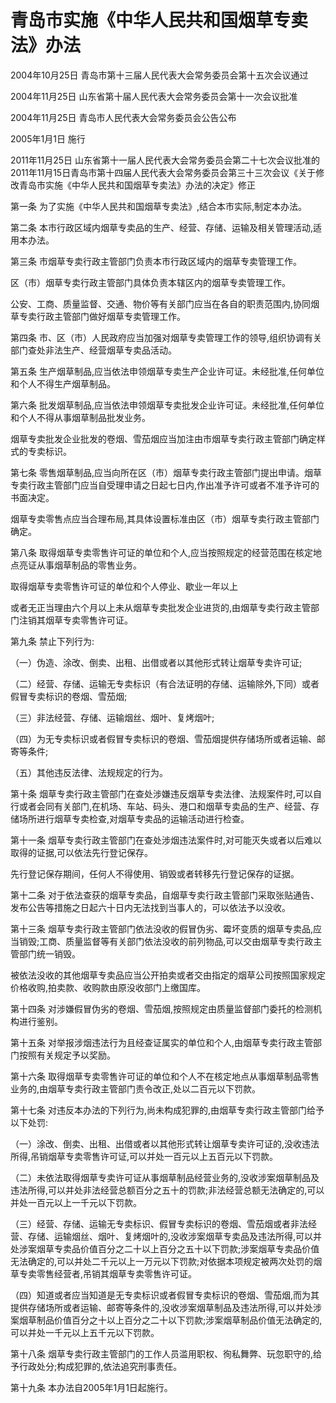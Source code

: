 # 青岛市实施《中华人民共和国烟草专卖法》办法

2004年10月25日 青岛市第十三届人民代表大会常务委员会第十五次会议通过

2004年11月25日 山东省第十届人民代表大会常务委员会第十一次会议批准

2004年11月25日 青岛市人民代表大会常务委员会公告公布

2005年1月1日 施行

2011年11月25日 山东省第十一届人民代表大会常务委员会第二十七次会议批准的2011年11月15日青岛市第十四届人民代表大会常务委员会第三十三次会议《关于修改青岛市实施《中华人民共和国烟草专卖法》办法的决定》修正



第一条 为了实施《中华人民共和国烟草专卖法》,结合本市实际,制定本办法。

第二条 本市行政区域内烟草专卖品的生产、经营、存储、运输及相关管理活动,适用本办法。

第三条 市烟草专卖行政主管部门负责本市行政区域内的烟草专卖管理工作。

区（市）烟草专卖行政主管部门具体负责本辖区内的烟草专卖管理工作。

公安、工商、质量监督、交通、物价等有关部门应当在各自的职责范围内,协同烟草专卖行政主管部门做好烟草专卖管理工作。

第四条 市、区（市）人民政府应当加强对烟草专卖管理工作的领导,组织协调有关部门查处非法生产、经营烟草专卖品活动。

第五条 生产烟草制品,应当依法申领烟草专卖生产企业许可证。未经批准,任何单位和个人不得生产烟草制品。

第六条 批发烟草制品,应当依法申领烟草专卖批发企业许可证。未经批准,任何单位和个人不得从事烟草制品批发业务。

烟草专卖批发企业批发的卷烟、雪茄烟应当加注由市烟草专卖行政主管部门确定样式的专卖标识。

第七条 零售烟草制品,应当向所在区（市）烟草专卖行政主管部门提出申请。烟草专卖行政主管部门应当自受理申请之日起七日内,作出准予许可或者不准予许可的书面决定。

烟草专卖零售点应当合理布局,其具体设置标准由区（市）烟草专卖行政主管部门确定。

第八条 取得烟草专卖零售许可证的单位和个人,应当按照规定的经营范围在核定地点亮证从事烟草制品的零售业务。

取得烟草专卖零售许可证的单位和个人停业、歇业一年以上

或者无正当理由六个月以上未从烟草专卖批发企业进货的,由烟草专卖行政主管部门注销其烟草专卖零售许可证。

第九条 禁止下列行为:

（一）伪造、涂改、倒卖、出租、出借或者以其他形式转让烟草专卖许可证;

（二）经营、存储、运输无专卖标识（有合法证明的存储、运输除外,下同）或者假冒专卖标识的卷烟、雪茄烟;

（三）非法经营、存储、运输烟丝、烟叶、复烤烟叶;

（四）为无专卖标识或者假冒专卖标识的卷烟、雪茄烟提供存储场所或者运输、邮寄等条件;

（五）其他违反法律、法规规定的行为。

第十条 烟草专卖行政主管部门在查处涉嫌违反烟草专卖法律、法规案件时,可以自行或者会同有关部门,在机场、车站、码头、港口和烟草专卖品的生产、经营、存储场所进行烟草专卖检查,对烟草专卖品的运输活动进行检查。

第十一条 烟草专卖行政主管部门在查处涉烟违法案件时,对可能灭失或者以后难以取得的证据,可以依法先行登记保存。

先行登记保存期间，任何人不得使用、销毁或者转移先行登记保存的证据。

第十二条 对于依法查获的烟草专卖品，自烟草专卖行政主管部门采取张贴通告、发布公告等措施之日起六十日内无法找到当事人的，可以依法予以没收。

第十三条 烟草专卖行政主管部门依法没收的假冒伪劣、霉坏变质的烟草专卖品,应当销毁;工商、质量监督等有关部门依法没收的前列物品,可以交由烟草专卖行政主管部门统一销毁。

被依法没收的其他烟草专卖品应当公开拍卖或者交由指定的烟草公司按照国家规定价格收购,拍卖款、收购款由原没收部门上缴国库。

第十四条 对涉嫌假冒伪劣的卷烟、雪茄烟,按照规定由质量监督部门委托的检测机构进行鉴别。

第十五条 对举报涉烟违法行为且经查证属实的单位和个人,由烟草专卖行政主管部门按照有关规定予以奖励。

第十六条 取得烟草专卖零售许可证的单位和个人不在核定地点从事烟草制品零售业务的,由烟草专卖行政主管部门责令改正,处以二百元以下罚款。

第十七条 对违反本办法的下列行为,尚未构成犯罪的,由烟草专卖行政主管部门给予以下处罚:

（一）涂改、倒卖、出租、出借或者以其他形式转让烟草专卖许可证的,没收违法所得,吊销烟草专卖零售许可证,可以并处一百元以上五百元以下罚款。

（二）未依法取得烟草专卖许可证从事烟草制品经营业务的,没收涉案烟草制品及违法所得,可以并处非法经营总额百分之五十的罚款;非法经营总额无法确定的,可以并处一百元以上一千元以下罚款。

（三）经营、存储、运输无专卖标识、假冒专卖标识的卷烟、雪茄烟或者非法经营、存储、运输烟丝、烟叶、复烤烟叶的,没收涉案烟草专卖品及违法所得,可以并处涉案烟草专卖品价值百分之二十以上百分之五十以下罚款;涉案烟草专卖品价值无法确定的,可以并处二千元以上一万元以下罚款;对依据本项规定被两次处罚的烟草专卖零售经营者,吊销其烟草专卖零售许可证。

（四）知道或者应当知道是无专卖标识或者假冒专卖标识的卷烟、雪茄烟,而为其提供存储场所或者运输、邮寄等条件的,没收涉案烟草制品及违法所得,可以并处涉案烟草制品价值百分之十以上百分之二十以下罚款;涉案烟草制品价值无法确定的,可以并处一千元以上五千元以下罚款。

第十八条 烟草专卖行政主管部门的工作人员滥用职权、徇私舞弊、玩忽职守的,给予行政处分;构成犯罪的,依法追究刑事责任。

第十九条 本办法自2005年1月1日起施行。